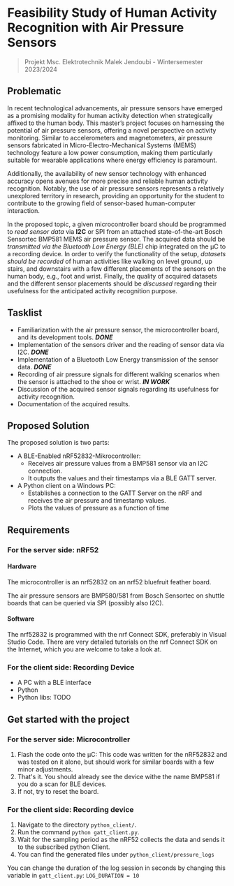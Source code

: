 # Feasibility Study of Human Activity Recognition with Air Pressure Sensors

> Projekt Msc. Elektrotechnik Malek Jendoubi - Wintersemester 2023/2024

## Problematic
In recent technological advancements, air pressure sensors have emerged as a promising modality for human activity detection when strategically affixed to the human body. This master’s project focuses on harnessing the potential of air pressure sensors, offering a novel perspective on activity monitoring. Similar to accelerometers and magnetometers, air pressure sensors fabricated in Micro-Electro-Mechanical Systems (MEMS) technology feature a low power consumption, making them particularly suitable for wearable applications where energy efficiency is paramount. 

Additionally, the availability of new sensor technology with enhanced accuracy opens avenues for more precise and reliable human activity recognition. Notably, the use of air pressure sensors represents a relatively unexplored territory in research, providing an opportunity for the student to contribute to the growing field of sensor-based human-computer interaction.

In the proposed topic, a given microcontroller board should be programmed to _read sensor data_ via __I2C__ or SPI from an attached state-of-the-art Bosch Sensortec BMP581 MEMS air pressure sensor. The acquired data should be _transmitted via the Bluetooth Low Energy (BLE)_ chip integrated on the µC to a recording device. In order to verify the functionality of the setup, _datasets should be recorded_ of human activities like walking on level ground, up stairs, and downstairs with a few different placements of the sensors on the human body, e.g., foot and wrist. Finally, the quality of acquired datasets and the different sensor placements should be _discussed_ regarding their usefulness for the anticipated activity recognition purpose.

## Tasklist

* Familiarization with the air pressure sensor, the microcontroller board, and its development tools. **_DONE_**
* Implementation of the sensors driver and the reading of sensor data via I2C. **_DONE_**
* Implementation of a Bluetooth Low Energy transmission of the sensor data. **_DONE_**
* Recording of air pressure signals for different walking scenarios when the sensor is attached to the shoe or wrist. **_IN WORK_**
* Discussion of the acquired sensor signals regarding its usefulness for activity recognition.
* Documentation of the acquired results.

## Proposed Solution

The proposed solution is two parts:

* A BLE-Enabled nRF52832-Mikrocontroller:
  * Receives air pressure values from a BMP581 sensor via an I2C connection.
  * It outputs the values and their timestamps via a BLE GATT server.
* A Python client on a Windows PC:
  * Establishes a connection to the GATT Server on the nRF and receives the air pressure and timestamp values.
  * Plots the values of pressure as a function of time
 
## Requirements

### For the server side: nRF52

#### Hardware
The microcontroller is an nrf52832 on an nrf52 bluefruit feather board.

The air pressure sensors are BMP580/581 from Bosch Sensortec on shuttle boards that can be queried via SPI (possibly also I2C).

#### Software

The nrf52832 is programmed with the nrf Connect SDK, preferably in Visual Studio Code. There are very detailed tutorials on the nrf Connect SDK on the Internet, which you are welcome to take a look at.

### For the client side: Recording Device

* A PC with a BLE interface
* Python
* Python libs: TODO

## Get started with the project

### For the server side: Microcontroller

1. Flash the code onto the µC: This code was written for the nRF52832 and was tested on it alone, but should work for similar boards with a few minor adjustments.
2. That's it. You should already see the device withe the name BMP581 if you do a scan for BLE devices.
3. If not, try to reset the board.

### For the client side: Recording device

1. Navigate to the directory `python_client/`.
2. Run the command `python gatt_client.py`.
3. Wait for the sampling period as the nRF52 collects the data and sends it to the subscribed python Client.
4. You can find the generated files under `python_client/pressure_logs`

You can change the duration of the log session in seconds by changing this variable in `gatt_client.py`:
`LOG_DURATION = 10`

